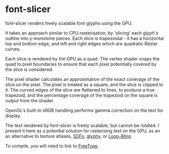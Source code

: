 font-slicer
===========

font-slicer renders freely scalable font glyphs using the GPU.

It takes an approach similar to CPU rasterisation, by 'slicing' each glyph's
outline into y-monotone pieces.  Each slice is trapezoidal - it has a
horizontal top and bottom edge, and left and right edges which are quadratic
Bézier curves.

Each slice is rendered by the GPU as a quad.  The vertex shader snaps the quad
to pixel boundaries to ensure that each pixel potentially covered by the slice
is considered.

The pixel shader calculates an approximation of the exact coverage of the slice
on the pixel.  The pixel is treated as a square, and the slice is clipped to
it.  The curved edges of the slice are flattened to lines, to produce a true
trapezoid, and the percentage coverage of the trapezoid on the square is
output from the shader.

OpenGL's built-in sRGB handling performs gamma correction on the text for
display.

The text rendered by font-slicer is freely scalable, but cannot be rotated.  I
present it here as a potential solution for rasterising text on the GPU, as an
an alternative to texture atlases,
[SDFs](http://www.valvesoftware.com/publications/2007/SIGGRAPH2007_AlphaTestedMagnification.pdf),
[glyphy](http://glyphy.org), or
[Loop-Blinn](http://http.developer.nvidia.com/GPUGems3/gpugems3_ch25.html).

To compile, you will need to link to [FreeType](http://freetype.org).

